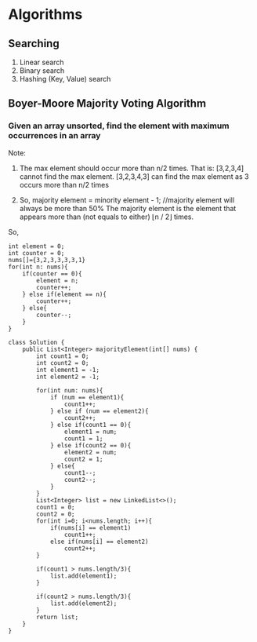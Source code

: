# Algorithms

## Searching

1. Linear search
2. Binary search
3. Hashing (Key, Value) search

## Boyer-Moore Majority Voting Algorithm

### Given an array unsorted, find the element with maximum occurrences in an array

Note:

1. The max element should occur more than n/2 times. That is:
   [3,2,3,4] cannot find the max element.
   [3,2,3,4,3] can find the max element as 3 occurs more than n/2 times

2. So,
   majority element = minority element - 1; //majority element will always be more than 50%
   The majority element is the element that appears more than (not equals to either) ⌊n / 2⌋ times.

So,

	int element = 0;
	int counter = 0;
	nums[]={3,2,3,3,3,3,1}
	for(int n: nums){
		if(counter == 0){
			element = n;
			counter++;
		} else if(element == n){
			counter++;
		} else{
			counter--;
		}
	}

	class Solution {
		public List<Integer> majorityElement(int[] nums) {
			int count1 = 0;
			int count2 = 0;
			int element1 = -1;
			int element2 = -1;

			for(int num: nums){
				if (num == element1){
					count1++;
				} else if (num == element2){
					count2++;
				} else if(count1 == 0){
					element1 = num;
					count1 = 1;
				} else if(count2 == 0){
					element2 = num;
					count2 = 1;
				} else{
					count1--;
					count2--;
				}
			}
			List<Integer> list = new LinkedList<>();
			count1 = 0; 
			count2 = 0;
			for(int i=0; i<nums.length; i++){
				if(nums[i] == element1)
					count1++;
				else if(nums[i] == element2)
					count2++;
			}

			if(count1 > nums.length/3){
				list.add(element1);
			}

			if(count2 > nums.length/3){
				list.add(element2);
			}
			return list;
		}
	}
